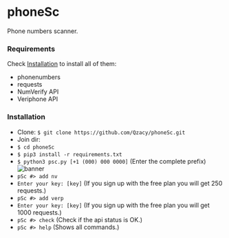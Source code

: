 # phoneSc
Phone numbers scanner.

### Requirements
Check [Installation](#Installation) to install all of them:
- phonenumbers
- requests
- NumVerify API
- Veriphone API

### Installation
- Clone:
```$ git clone https://github.com/Qzacy/phoneSc.git```
- Join dir:
- ```$ cd phoneSc```
- ```$ pip3 install -r requirements.txt```
- ```$ python3 psc.py [+1 (000) 000 0000]``` (Enter the complete prefix)
![banner](/screenshots/banner.png)
- ```pSc #> add nv```
- ```Enter your key: [key]``` (If you sign up with the free plan you will get 250 requests.)
- ```pSc #> add verp```
- ```Enter your key: [key]``` (If you sign up with the free plan you will get 1000 requests.)
- ```pSc #> check``` (Check if the api status is OK.)
- ```pSc #> help``` (Shows all commands.)
